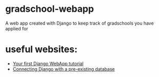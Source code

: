 # gradschool-webapp
A web app created with Django to keep track of gradschools you have applied for


# useful websites:

* [Your first Django WebApp tutorial](https://docs.djangoproject.com/en/4.2/intro/tutorial01/)
* [Connecting Django with a pre-existing database](https://djangoadventures.com/how-to-integrate-django-with-existing-database/)
